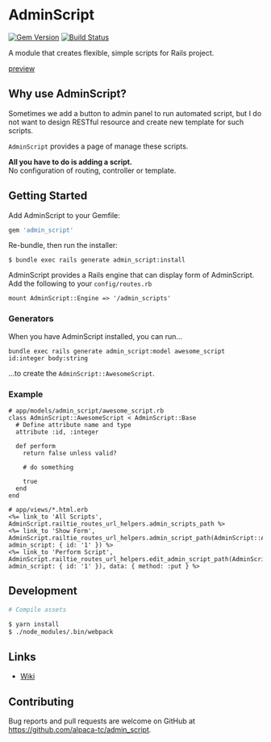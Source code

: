 # AdminScript

[![Gem Version](https://badge.fury.io/rb/admin_script.png)](http://badge.fury.io/rb/admin\_script)
[![Build Status](https://travis-ci.org/alpaca-tc/admin_script.svg?branch=master)](https://travis-ci.org/alpaca-tc/admin\_script)

A module that creates flexible, simple scripts for Rails project.

[preview](https://user-images.githubusercontent.com/1688137/35339470-120b2fdc-0164-11e8-840d-57ec9f55c47f.png)

## Why use AdminScript?

Sometimes we add a button to admin panel to run automated script, but I do not want to design RESTful resource and create new template for such scripts.   

`AdminScript` provides a page of manage these scripts.  

**All you have to do is adding a script.**  
No configuration of routing, controller or template.

## Getting Started

Add AdminScript to your Gemfile:

```ruby
gem 'admin_script'
```

Re-bundle, then run the installer:

```
$ bundle exec rails generate admin_script:install
```

AdminScript provides a Rails engine that can display form of AdminScript.
Add the following to your `config/routes.rb`

```
mount AdminScript::Engine => '/admin_scripts'
```

### Generators

When you have AdminScript installed, you can run...

```
bundle exec rails generate admin_script:model awesome_script id:integer body:string
```

...to create the `AdminScript::AwesomeScript`.

### Example

```
# app/models/admin_script/awesome_script.rb
class AdminScript::AwesomeScript < AdminScript::Base
  # Define attribute name and type
  attribute :id, :integer

  def perform
    return false unless valid?

    # do something

    true
  end
end

# app/views/*.html.erb
<%= link_to 'All Scripts', AdminScript.railtie_routes_url_helpers.admin_scripts_path %>
<%= link_to 'Show Form', AdminScript.railtie_routes_url_helpers.admin_script_path(AdminScript::AwesomeScript, admin_script: { id: '1' }) %>
<%= link_to 'Perform Script', AdminScript.railtie_routes_url_helpers.edit_admin_script_path(AdminScript::AwesomeScript, admin_script: { id: '1' }), data: { method: :put } %>
```

## Development

```sh
# Compile assets

$ yarn install
$ ./node_modules/.bin/webpack
```

## Links

- [Wiki](https://github.com/alpaca-tc/admin_script/wiki)

## Contributing

Bug reports and pull requests are welcome on GitHub at https://github.com/alpaca-tc/admin_script.
